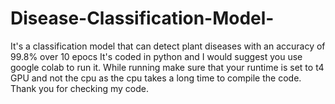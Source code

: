 # Disease-Classification-Model-
It's a classification model that can detect plant diseases with an accuracy of 99.8% over 10 epocs
It's coded in python and I would suggest you use google colab to run it.
While running make sure that your runtime is set to t4 GPU and not the cpu as the cpu takes a long time to compile the code.
Thank you for checking my code.
